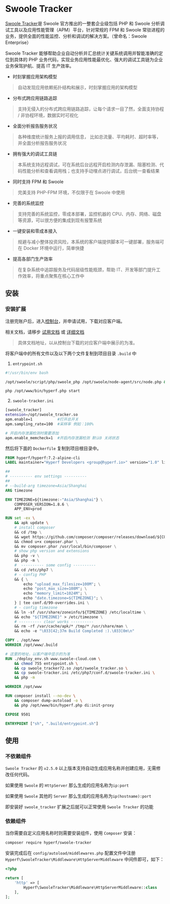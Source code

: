 # Swoole Tracker

[Swoole Tracker](https://www.swoole-cloud.com/tracker.html)是 Swoole 官方推出的一整套企业级包括 PHP 和  Swoole 分析调试工具以及应用性能管理（APM）平台，针对常规的 FPM 和 Swoole 常驻进程的业务，提供全面的性能监控、分析和调试的解决方案。（曾命名：Swoole Enterprise）

Swoole Tracker 能够帮助企业自动分析并汇总统计关键系统调用并智能准确的定位到具体的 PHP 业务代码，实现业务应用性能最优化、强大的调试工具链为企业业务保驾护航、提高 IT 生产效率。

- 时刻掌握应用架构模型
> 自动发现应用依赖拓扑结构和展示，时刻掌握应用的架构模型

- 分布式跨应用链路追踪
> 支持无侵入的分布式跨应用链路追踪，让每个请求一目了然，全面支持协程 / 非协程环境，数据实时可视化

- 全面分析报告服务状况
> 各种维度统计服务上报的调用信息， 比如总流量、平均耗时、超时率等，并全面分析报告服务状况

- 拥有强大的调试工具链
> 本系统支持远程调试，可在系统后台远程开启检测内存泄漏、阻塞检测、代码性能分析和查看调用栈；也支持手动埋点进行调试，后台统一查看结果

- 同时支持 FPM 和 Swoole
> 完美支持 PHP-FPM 环境，不仅限于在 Swoole 中使用

- 完善的系统监控
> 支持完善的系统监控，零成本部署，监控机器的 CPU、内存、网络、磁盘等资源，可以很方便的集成到现有报警系统

- 一键安装和零成本接入
> 规避与减小整体投资风险，本系统的客户端提供脚本可一键部署，服务端可在 Docker 环境中运行，简单快捷

- 提高各部门生产效率
> 在复杂系统中追踪服务及代码层级性能瓶颈，帮助 IT、开发等部门提升工作效率，将重点聚焦在核心工作中

## 安装

### 安装扩展

注册完账户后，进入[控制台](https://www.swoole-cloud.com/dashboard/catdemo/)，并申请试用，下载对应客户端。

相关文档，请移步 [试用文档](https://www.kancloud.cn/swoole-inc/ee-base-wiki/1214079) 或 [详细文档](https://www.kancloud.cn/swoole-inc/ee-help-wiki/1213080) 

> 具体文档地址，以从控制台下载的对应客户端中展示的为准。

将客户端中的所有文件以及以下两个文件复制到项目目录 `.build` 中

1. `entrypoint.sh`

```bash
#!/usr/bin/env bash

/opt/swoole/script/php/swoole_php /opt/swoole/node-agent/src/node.php &

php /opt/www/bin/hyperf.php start

```

2. `swoole-tracker.ini`

```bash
[swoole_tracker]
extension=/opt/swoole_tracker.so
apm.enable=1           #打开总开关
apm.sampling_rate=100  #采样率 例如：100%

# 开启内存泄漏检测时需要添加
apm.enable_memcheck=1  #开启内存泄漏检测 默认0 关闭状态
```

然后将下面的 `Dockerfile` 复制到项目根目录中。

```dockerfile
FROM hyperf/hyperf:7.2-alpine-cli
LABEL maintainer="Hyperf Developers <group@hyperf.io>" version="1.0" license="MIT"

##
# ---------- env settings ----------
##
# --build-arg timezone=Asia/Shanghai
ARG timezone

ENV TIMEZONE=${timezone:-"Asia/Shanghai"} \
    COMPOSER_VERSION=1.8.6 \
    APP_ENV=prod

RUN set -ex \
    && apk update \
    # install composer
    && cd /tmp \
    && wget https://github.com/composer/composer/releases/download/${COMPOSER_VERSION}/composer.phar \
    && chmod u+x composer.phar \
    && mv composer.phar /usr/local/bin/composer \
    # show php version and extensions
    && php -v \
    && php -m \
    #  ---------- some config ----------
    && cd /etc/php7 \
    # - config PHP
    && { \
        echo "upload_max_filesize=100M"; \
        echo "post_max_size=108M"; \
        echo "memory_limit=1024M"; \
        echo "date.timezone=${TIMEZONE}"; \
    } | tee conf.d/99-overrides.ini \
    # - config timezone
    && ln -sf /usr/share/zoneinfo/${TIMEZONE} /etc/localtime \
    && echo "${TIMEZONE}" > /etc/timezone \
    # ---------- clear works ----------
    && rm -rf /var/cache/apk/* /tmp/* /usr/share/man \
    && echo -e "\033[42;37m Build Completed :).\033[0m\n"

COPY . /opt/www
WORKDIR /opt/www/.build

# 这里的地址，以客户端中显示的为准
RUN ./deploy_env.sh www.swoole-cloud.com \
    && chmod 755 entrypoint.sh \
    && cp swoole_tracker72.so /opt/swoole_tracker.so \
    && cp swoole-tracker.ini /etc/php7/conf.d/swoole-tracker.ini \
    && php -m

WORKDIR /opt/www

RUN composer install --no-dev \
    && composer dump-autoload -o \
    && php /opt/www/bin/hyperf.php di:init-proxy

EXPOSE 9501

ENTRYPOINT ["sh", ".build/entrypoint.sh"]
```

## 使用

### 不依赖组件

`Swoole Tracker` 的 `v2.5.0` 以上版本支持自动生成应用名称并创建应用，无需修改任何代码。

如果使用 `Swoole` 的 `HttpServer` 那么生成的应用名称为`ip:port`

如果使用 `Swoole` 其他的 `Server` 那么生成的应用名称为`ip(hostname):port`

即安装好 `swoole_tracker` 扩展之后就可以正常使用 `Swoole Tracker` 的功能

### 依赖组件

当你需要自定义应用名称时则需要安装组件，使用 `Composer` 安装：

```bash
composer require hyperf/swoole-tracker
```

安装完成后在 `config/autoload/middlewares.php` 配置文件中注册 `Hyperf\SwooleTracker\Middleware\HttpServerMiddleware` 中间件即可，如下：

```php
<?php

return [
    'http' => [
        Hyperf\SwooleTracker\Middleware\HttpServerMiddleware::class
    ],
];
```
